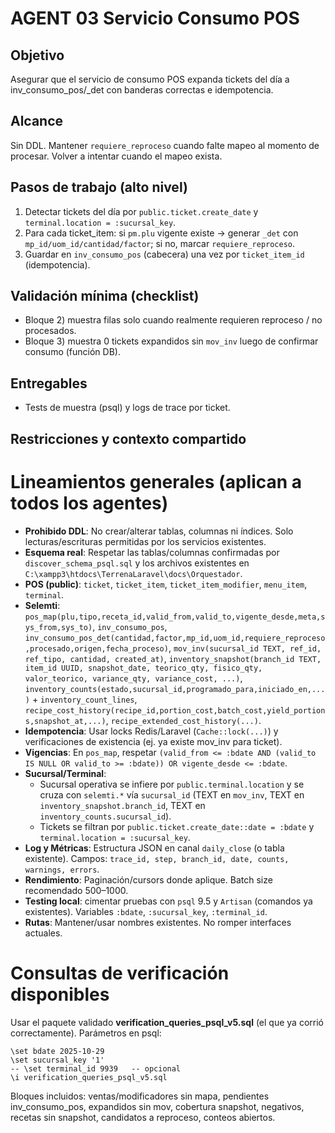 # AGENT 03 Servicio Consumo POS

## Objetivo
Asegurar que el servicio de consumo POS expanda tickets del día a inv_consumo_pos/_det con banderas correctas e idempotencia.

## Alcance
Sin DDL. Mantener `requiere_reproceso` cuando falte mapeo al momento de procesar. Volver a intentar cuando el mapeo exista.

## Pasos de trabajo (alto nivel)
1. Detectar tickets del día por `public.ticket.create_date` y `terminal.location = :sucursal_key`.
2. Para cada ticket_item: si `pm.plu` vigente existe → generar `_det` con `mp_id/uom_id/cantidad/factor`; si no, marcar `requiere_reproceso`.
3. Guardar en `inv_consumo_pos` (cabecera) una vez por `ticket_item_id` (idempotencia).

## Validación mínima (checklist)
- Bloque 2) muestra filas solo cuando realmente requieren reproceso / no procesados.
- Bloque 3) muestra 0 tickets expandidos sin `mov_inv` luego de confirmar consumo (función DB).

## Entregables
- Tests de muestra (psql) y logs de trace por ticket.

## Restricciones y contexto compartido

# Lineamientos generales (aplican a todos los agentes)

- **Prohibido DDL**: No crear/alterar tablas, columnas ni índices. Solo lecturas/escrituras permitidas por los servicios existentes.
- **Esquema real**: Respetar las tablas/columnas confirmadas por `discover_schema_psql.sql` y los archivos existentes en `C:\xampp3\htdocs\TerrenaLaravel\docs\Orquestador`.
- **POS (public)**: `ticket`, `ticket_item`, `ticket_item_modifier`, `menu_item`, `terminal`.
- **Selemti**: `pos_map(plu,tipo,receta_id,valid_from,valid_to,vigente_desde,meta,sys_from,sys_to)`, `inv_consumo_pos`, `inv_consumo_pos_det(cantidad,factor,mp_id,uom_id,requiere_reproceso,procesado,origen,fecha_proceso)`, `mov_inv(sucursal_id TEXT, ref_id, ref_tipo, cantidad, created_at)`, `inventory_snapshot(branch_id TEXT, item_id UUID, snapshot_date, teorico_qty, fisico_qty, valor_teorico, variance_qty, variance_cost, ...)`, `inventory_counts(estado,sucursal_id,programado_para,iniciado_en,...)` + `inventory_count_lines`, `recipe_cost_history(recipe_id,portion_cost,batch_cost,yield_portions,snapshot_at,...)`, `recipe_extended_cost_history(...)`.
- **Idempotencia**: Usar locks Redis/Laravel (`Cache::lock(...)`) y verificaciones de existencia (ej. ya existe mov_inv para ticket).
- **Vigencias**: En `pos_map`, respetar `(valid_from <= :bdate AND (valid_to IS NULL OR valid_to >= :bdate)) OR vigente_desde <= :bdate`.
- **Sucursal/Terminal**:
  - Sucursal operativa se infiere por `public.terminal.location` y se cruza con `selemti.*` vía `sucursal_id` (TEXT en `mov_inv`, TEXT en `inventory_snapshot.branch_id`, TEXT en `inventory_counts.sucursal_id`).
  - Tickets se filtran por `public.ticket.create_date::date = :bdate` y `terminal.location = :sucursal_key`.
- **Log y Métricas**: Estructura JSON en canal `daily_close` (o tabla existente). Campos: `trace_id, step, branch_id, date, counts, warnings, errors`.
- **Rendimiento**: Paginación/cursors donde aplique. Batch size recomendado 500–1000.
- **Testing local**: cimentar pruebas con `psql` 9.5 y `Artisan` (comandos ya existentes). Variables `:bdate`, `:sucursal_key`, `:terminal_id`.
- **Rutas**: Mantener/usar nombres existentes. No romper interfaces actuales.



# Consultas de verificación disponibles

Usar el paquete validado **verification_queries_psql_v5.sql** (el que ya corrió correctamente). Parámetros en psql:
```
\set bdate 2025-10-29
\set sucursal_key '1'
-- \set terminal_id 9939   -- opcional
\i verification_queries_psql_v5.sql
```
Bloques incluidos: ventas/modificadores sin mapa, pendientes inv_consumo_pos, expandidos sin mov, cobertura snapshot, negativos, recetas sin snapshot, candidatos a reproceso, conteos abiertos.



